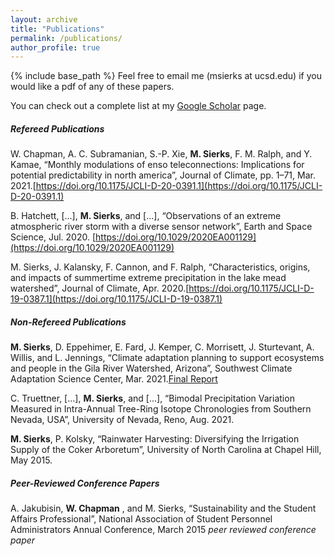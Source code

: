 ```yaml
---
layout: archive
title: "Publications"
permalink: /publications/
author_profile: true
---
```

<!-- 
{% if author.googlescholar %}
  You can also find my articles on <u><a href="{{author.googlescholar}}">my Google Scholar profile</a>.</u>
{% endif %}

{% include base_path %}

{% for post in site.publications reversed %}
  {% include archive-single.html %}
{% endfor %}

 -->
{% include base_path %}
Feel free to email me (msierks at ucsd.edu) if you would like a pdf of any of these papers.

You can check out a complete list at my [Google Scholar](https://scholar.google.com/citations?user=or6mIK0AAAAJ&hl=en) page.

##### Refereed Publications
W. Chapman, A. C. Subramanian, S.-P. Xie, **M. Sierks**, F. M. Ralph, and Y. Kamae, “Monthly modulations of
enso teleconnections: Implications for potential predictability in north america”, Journal of Climate,
pp. 1–71, Mar. 2021.[https://doi.org/10.1175/JCLI-D-20-0391.1](https://doi.org/10.1175/JCLI-D-20-0391.1)

B. Hatchett, [...], **M. Sierks**, and [...], “Observations of an extreme atmospheric river storm with a diverse
sensor network”, Earth and Space Science, Jul. 2020. [https://doi.org/10.1029/2020EA001129](https://doi.org/10.1029/2020EA001129)

M. Sierks, J. Kalansky, F. Cannon, and F. Ralph, “Characteristics, origins, and impacts of summertime
extreme precipitation in the lake mead watershed”, Journal of Climate, Apr. 2020.[https://doi.org/10.1175/JCLI-D-19-0387.1](https://doi.org/10.1175/JCLI-D-19-0387.1)


##### Non-Refereed Publications
**M. Sierks**, D. Eppehimer, E. Fard, J. Kemper, C. Morrisett, J. Sturtevant, A. Willis, and L. Jennings, “Climate adaptation
planning to support ecosystems and people in the Gila River Watershed, Arizona”, Southwest Climate Adaptation
Science Center, Mar. 2021.[Final Report](https://www.swcasc.arizona.edu/sites/default/files/data/NRWD_Final%20Report2021.pdf)

C. Truettner, [...], **M. Sierks**, and [...], “Bimodal Precipitation Variation Measured in Intra-Annual Tree-Ring Isotope
Chronologies from Southern Nevada, USA”, University of Nevada, Reno, Aug. 2021.

**M. Sierks**, P. Kolsky, “Rainwater Harvesting: Diversifying the Irrigation Supply of the Coker Arboretum”, University of
North Carolina at Chapel Hill, May 2015.


##### Peer-Reviewed Conference Papers
A. Jakubisin, **W. Chapman** , and M. Sierks, “Sustainability and the Student Affairs Professional”, National Association of Student Personnel Administrators Annual Conference, March 2015 *peer reviewed conference paper*

